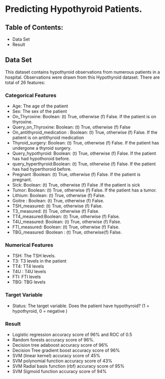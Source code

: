 # Predicting Hypothyroid Patients.

## Table of Contents:

* Data Set
* Result

## Data Set
This dataset contains hypothyroid observations from numerous patients in a hospital. Observations were drawn from this Hypothyroid dataset. 
There are total of 26 features:

### Categorical Features
* Age: The age of the patient
* Sex: The sex of the patient
* On_Thyroxine: Boolean: (t) True, otherwise (f) False. If the patient is on thyroxine. 
* Query_on_Thyroxine: Boolean: (t) True, otherwise (f) False
* On_antithyroid_medication : Boolean: (t) True, otherwise (f) False. If the patient is on antithyroid medication
* Thyroid_surgery: Boolean: (t) True, otherwise (f) False. If the patient has undergone a thyroid surgery.
* Query_hypothyroid: Boolean: (t) True, otherwise (f) False. If the patient has had hypothoroid before.
* query_hyperthyroid:Boolean: (t) True, otherwise (f) False. If the patient has had hyperthoroid before.
* Pregnant :Boolean: (t) True, otherwise (f) False. If the patient is pregnant.
* Sick: Boolean: (t) True, otherwise (f) False .If the patient is sick
* Tumor: Boolean: (t) True, otherwise (f) False.  If the patient has a tumor. 
* Lithium: Boolean: (t) True, otherwise (f) False. 
* Goitre : Boolean: (t) True, otherwise (f) False. 
* TSH_measured: (t) True, otherwise (f) False.
* T3_measured: (t) True, otherwise (f) False.
* TT4_measured:Boolean:  (t) True, otherwise (f) False.
* T4U_measured: Boolean: (t) True, otherwise (f) False.
* FTI_measured: Boolean: (t) True, otherwise (f) False.
* TBG_measured :Boolean : (t) True, otherwise(f) False.
### Numerical Features
* TSH: The TSH levels.
* T3: T3 levels in the patient
* TT4: TT4 levels 
* T4U : T4U levels 
* FTI: FTI levels 
* TBG: TBG levels
### Target Variable
* Status: The target variable. Does the patient have hypothyroid? (1 = hypothyroid, 0 = negative )

### Result
* Logistic regression accuracy score of 96% and ROC of 0.5 
* Random forests accuracy score of 96%.
* Decision tree adaboost accuracy score of 96%
* Decision Tree gradient boost accuracy score of 96%
* SVM (linear kernel) accuracy score of 45%
* SVM polynomial function accuracy score of 43%
* SVM  Radial basis function (rbf) accuracy score of 95%
* SVM Sigmoid function accuracy score of 94%
